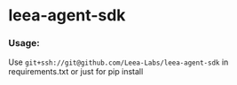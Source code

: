 # leea-agent-sdk

### Usage:
Use `git+ssh://git@github.com/Leea-Labs/leea-agent-sdk` in requirements.txt or just for pip install
